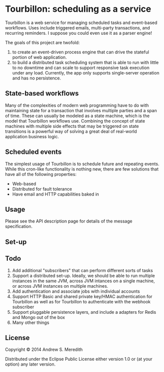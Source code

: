 # Tourbillon: scheduling as a service

Tourbillon is a web service for managing scheduled tasks and event-based workflows. Uses include triggered emails, multi-party transactions, and recurring reminders. I suppose you could even use it as a parser engine!

The goals of this project are twofold:

1. to create an event-driven process engine that can drive the stateful portion of web application.
2. to build a distributed task scheduling system that is able to run with little to no downtime and can scale to support responsive task execution under any load. Currently, the app only supports single-server operation and has no persistence.

## State-based workflows

Many of the complexities of modern web programming have to do with maintaining state for a transaction that involves multiple parties and a span of time. These can usually be modeled as a state machine, which is the model that Tourbillon workflows use. Combining the concept of state machines with multiple side effects that may be triggered on state transitions is a powerful way of solving a great deal of real-world application business logic.

## Scheduled events

The simplest usage of Tourbillon is to schedule future and repeating events. While this cron-like functionality is nothing new, there are few solutions that have all of the following properties:

- Web-based
- Distributed for fault tolerance
- Have email and HTTP capabilities baked in

## Usage

Please see the API description page for details of the message specification.

## Set-up

## Todo

1. Add additional "subscribers" that can perform different sorts of tasks
1. Support a distributed set-up. Ideally, we should be able to run multiple instances in the same JVM, across JVM intances on a single machine, or across JVM instances on multiple machines.
3. Add authentication and associate jobs with individual accounts
4. Support HTTP Basic and shared private key/HMAC authentication for Tourbillon as well as for Tourbillon to authenticate with the webhook subscriber
5. Support pluggable persistence layers, and include a adapters for Redis and Mongo out of the box
6. Many other things

## License

Copyright © 2014 Andrew S. Meredith

Distributed under the Eclipse Public License either version 1.0 or (at
your option) any later version.
